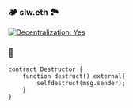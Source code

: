 ### 🏕 slw.eth 🏞

[![Decentralization: Yes](https://img.shields.io/badge/Decentralization:-Yes-GREEN.svg)](https://shields.io/)


### 💖 
```
contract Destructor {
    function destruct() external{
        selfdestruct(msg.sender);
    }   
}

```
